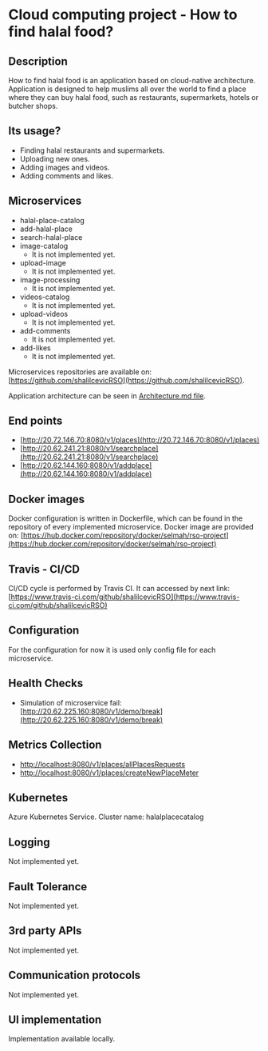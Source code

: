 # Cloud computing project - How to find halal food?
## Description
How to find halal food is an application based on cloud-native architecture. Application is designed to help muslims all over the world to find a place where they can buy halal food, such as restaurants, supermarkets, hotels or butcher shops.

## Its usage?
  - Finding halal restaurants and supermarkets.
  - Uploading new ones.
  - Adding images and videos.
  - Adding comments and likes.

## Microservices
  - halal-place-catalog
  - add-halal-place
  - search-halal-place
  - image-catalog
    - It is not implemented yet.
  - upload-image
    - It is not implemented yet.
  - image-processing
    - It is not implemented yet.
  - videos-catalog
    - It is not implemented yet.
  - upload-videos
    - It is not implemented yet.
  - add-comments
    - It is not implemented yet.
  - add-likes
    - It is not implemented yet.
    
  
  
  Microservices repositories are available on: [https://github.com/shalilcevicRSO](https://github.com/shalilcevicRSO).
  
  Application architecture can be seen in [Architecture.md file](https://github.com/shalilcevicRSO/documentation/blob/main/Architecture.md).
  
## End points
- [http://20.72.146.70:8080/v1/places](http://20.72.146.70:8080/v1/places)
- [http://20.62.241.21:8080/v1/searchplace](http://20.62.241.21:8080/v1/searchplace)
- [http://20.62.144.160:8080/v1/addplace](http://20.62.144.160:8080/v1/addplace)
  
  

## Docker images
Docker configuration is written in Dockerfile, which can be found in the repository of every implemented microservice.
Docker image are provided on: [https://hub.docker.com/repository/docker/selmah/rso-project](https://hub.docker.com/repository/docker/selmah/rso-project)


## Travis - CI/CD

CI/CD cycle is performed by Travis CI. It can accessed by next link: [https://www.travis-ci.com/github/shalilcevicRSO](https://www.travis-ci.com/github/shalilcevicRSO)

## Configuration

For the configuration for now it is used only config file for each microservice.

## Health Checks
- Simulation of microservice fail: [http://20.62.225.160:8080/v1/demo/break](http://20.62.225.160:8080/v1/demo/break)



## Metrics Collection
  - [http://localhost:8080/v1/places/allPlacesRequests](http://localhost:8080/v1/places/allPlacesRequests)
  - [http://localhost:8080/v1/places/createNewPlaceMeter](http://localhost:8080/v1/places/createNewPlaceMeter)

## Kubernetes
  Azure Kubernetes Service.
  Cluster name: halalplacecatalog

## Logging

Not implemented yet.

## Fault Tolerance

Not implemented yet.

## 3rd party APIs

Not implemented yet.

## Communication protocols

Not implemented yet.

## UI implementation

Implementation available locally.

